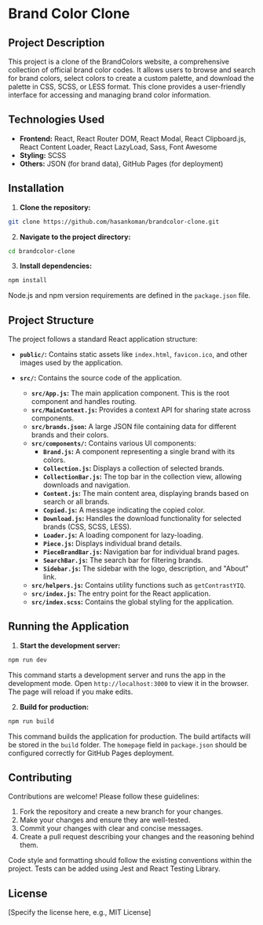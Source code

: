 # Brand Color Clone

## Project Description

This project is a clone of the BrandColors website, a comprehensive collection of official brand color codes.  It allows users to browse and search for brand colors, select colors to create a custom palette, and download the palette in CSS, SCSS, or LESS format.  This clone provides a user-friendly interface for accessing and managing brand color information.


## Technologies Used

* **Frontend:** React, React Router DOM, React Modal, React Clipboard.js, React Content Loader, React LazyLoad, Sass, Font Awesome
* **Styling:** SCSS
* **Others:** JSON (for brand data), GitHub Pages (for deployment)


## Installation

1. **Clone the repository:**

```bash
git clone https://github.com/hasankoman/brandcolor-clone.git
```

2. **Navigate to the project directory:**

```bash
cd brandcolor-clone
```

3. **Install dependencies:**

```bash
npm install
```

Node.js and npm version requirements are defined in the `package.json` file.


## Project Structure

The project follows a standard React application structure:

* **`public/`:** Contains static assets like `index.html`, `favicon.ico`, and other images used by the application.
* **`src/`:** Contains the source code of the application.

    * **`src/App.js`:** The main application component.  This is the root component and handles routing.
    * **`src/MainContext.js`:** Provides a context API for sharing state across components.
    * **`src/brands.json`:** A large JSON file containing data for different brands and their colors.
    * **`src/components/`:** Contains various UI components:
        * **`Brand.js`:** A component representing a single brand with its colors.
        * **`Collection.js`:** Displays a collection of selected brands.
        * **`CollectionBar.js`:**  The top bar in the collection view, allowing downloads and navigation.
        * **`Content.js`:** The main content area, displaying brands based on search or all brands.
        * **`Copied.js`:** A message indicating the copied color.
        * **`Download.js`:**  Handles the download functionality for selected brands (CSS, SCSS, LESS).
        * **`Loader.js`:** A loading component for lazy-loading.
        * **`Piece.js`:** Displays individual brand details.
        * **`PieceBrandBar.js`:** Navigation bar for individual brand pages.
        * **`SearchBar.js`:** The search bar for filtering brands.
        * **`Sidebar.js`:** The sidebar with the logo, description, and "About" link.
    * **`src/helpers.js`:** Contains utility functions such as `getContrastYIQ`.
    * **`src/index.js`:** The entry point for the React application.
    * **`src/index.scss`:** Contains the global styling for the application.



## Running the Application

1. **Start the development server:**

```bash
npm run dev
```

This command starts a development server and runs the app in the development mode. Open `http://localhost:3000` to view it in the browser. The page will reload if you make edits.


2. **Build for production:**

```bash
npm run build
```

This command builds the application for production. The build artifacts will be stored in the `build` folder.  The `homepage` field in `package.json` should be configured correctly for GitHub Pages deployment.


## Contributing

Contributions are welcome!  Please follow these guidelines:

1. Fork the repository and create a new branch for your changes.
2. Make your changes and ensure they are well-tested.
3. Commit your changes with clear and concise messages.
4. Create a pull request describing your changes and the reasoning behind them.


Code style and formatting should follow the existing conventions within the project.  Tests can be added using Jest and React Testing Library.


## License

[Specify the license here, e.g., MIT License]
